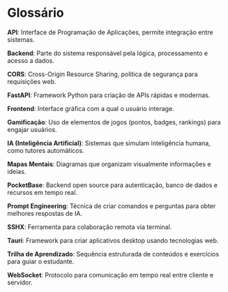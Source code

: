# Glossário

**API**: Interface de Programação de Aplicações, permite integração entre sistemas.

**Backend**: Parte do sistema responsável pela lógica, processamento e acesso a dados.

**CORS**: Cross-Origin Resource Sharing, política de segurança para requisições web.

**FastAPI**: Framework Python para criação de APIs rápidas e modernas.

**Frontend**: Interface gráfica com a qual o usuário interage.

**Gamificação**: Uso de elementos de jogos (pontos, badges, rankings) para engajar usuários.

**IA (Inteligência Artificial)**: Sistemas que simulam inteligência humana, como tutores automáticos.

**Mapas Mentais**: Diagramas que organizam visualmente informações e ideias.

**PocketBase**: Backend open source para autenticação, banco de dados e recursos em tempo real.

**Prompt Engineering**: Técnica de criar comandos e perguntas para obter melhores respostas de IA.

**SSHX**: Ferramenta para colaboração remota via terminal.

**Tauri**: Framework para criar aplicativos desktop usando tecnologias web.

**Trilha de Aprendizado**: Sequência estruturada de conteúdos e exercícios para guiar o estudante.

**WebSocket**: Protocolo para comunicação em tempo real entre cliente e servidor. 